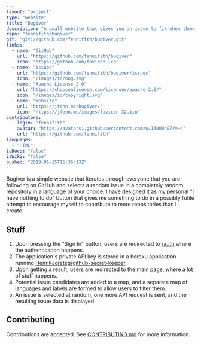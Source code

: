 ```yaml
---
layout: "project"
type: "website"
title: "Bugiver"
description: "A small website that gives you an issue to fix when there is nothing to do."
repo: "fennifith/bugiver"
git: "git://github.com/fennifith/bugiver.git"
links: 
  - name: "GitHub"
    url: "https://github.com/fennifith/bugiver"
    icon: "https://github.com/favicon.ico"
  - name: "Issues"
    url: "https://github.com/fennifith/bugiver/issues"
    icon: "/images/ic/bug.svg"
  - name: "Apache License 2.0"
    url: "https://choosealicense.com/licenses/apache-2.0/"
    icon: "/images/ic/copyright.svg"
  - name: "Website"
    url: "https://jfenn.me/bugiver/"
    icon: "https://jfenn.me/images/favicon-32.ico"
contributors: 
  - login: "fennifith"
    avatar: "https://avatars1.githubusercontent.com/u/13000407?v=4"
    url: "https://github.com/fennifith"
languages: 
  - "HTML"
isDocs: "false"
isWiki: "false"
pushed: "2019-01-15T15:36:13Z"
---
```


Bugiver is a simple website that iterates through everyone that you are following on GitHub and selects a random issue in a completely random repository in a language of your choice. I have designed it as my personal "I have nothing to do" button that gives me something to do in a possibly futile attempt to encourage myself to contribute to more repositories than I create.

## Stuff

1. Upon pressing the "Sign In" button, users are redirected to [/auth](./auth/index.html) where the authentication happens.
2. The application's private API key is stored in a heroku application running [HenrikJoreteg/github-secret-keeper](https://github.com/HenrikJoreteg/github-secret-keeper).
3. Upon getting a result, users are redirected to the main page, where a lot of stuff happens.
4. Potential issue candidates are added to a map, and a separate map of languages and labels are formed to allow users to filter them.
5. An issue is selected at random, one more API request is sent, and the resulting issue data is displayed.

## Contributing

Contributions are accepted. See [CONTRIBUTING.md](https://github.com/fennifith/bugiver/blob/master/./.github/CONTRIBUTING.md) for more information.
